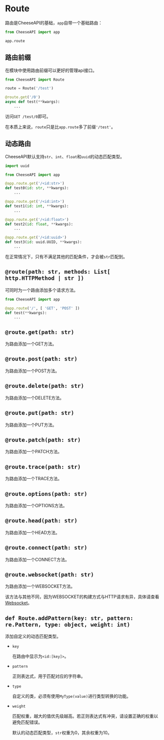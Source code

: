 # **Route**

路由是CheeseAPI的基础，`app`自带一个基础路由：

```python
from CheeseAPI import app

app.route
```

## **路由前缀**

在模块中使用路由前缀可以更好的管理api接口。

```python
from CheeseAPI import Route

route = Route('/test')

@route.get('/0')
async def test(**kwargs):
    ...
```

访问`GET /test/0`即可。

在本质上来说，`route`只是比`app.route`多了前缀`'/test'`。

## **动态路由**

CheeseAPI默认支持`str`、`int`、`float`和`uuid`的动态匹配类型。

```python
import uuid

from CheeseAPI import app

@app.route.get('/<id:str>')
def test0(id: str, **kwargs):
    ...

@app.route.get('/<id:int>')
def test1(id: int, **kwargs):
    ...

@app.route.get('/<id:float>')
def test2(id: float, **kwargs):
    ...

@app.route.get('/<id:uuid>')
def test3(id: uuid.UUID, **kwargs):
    ...
```

在正常情况下，只有不满足其他的匹配条件，才会被`str`匹配到。

## **`@route(path: str, methods: List[ http.HTTPMethod | str ])`**

可同时为一个路由添加多个请求方法。

```python
from CheeseAPI import app

@app.route('/', [ 'GET', 'POST' ])
def test(**kwargs):
    ...
```

## **`@route.get(path: str)`**

为路由添加一个GET方法。

## **`@route.post(path: str)`**

为路由添加一个POST方法。

## **`@route.delete(path: str)`**

为路由添加一个DELETE方法。

## **`@route.put(path: str)`**

为路由添加一个PUT方法。

## **`@route.patch(path: str)`**

为路由添加一个PATCH方法。

## **`@route.trace(path: str)`**

为路由添加一个TRACE方法。

## **`@route.options(path: str)`**

为路由添加一个OPTIONS方法。

## **`@route.head(path: str)`**

为路由添加一个HEAD方法。

## **`@route.connect(path: str)`**

为路由添加一个CONNECT方法。

## **`@route.websocket(path: str)`**

为路由添加一个WEBSOCKET方法。

该方法与其他不同，因为WEBSOCKET的构建方式与HTTP请求有异，具体请查看[Websocket](./Websocket.md)。

## **`def Route.addPattern(key: str, pattern: re.Pattern, type: object, weight: int)`**

添加自定义的动态匹配类型。

- `key`

    在路由中显示为`<id:[key]>`。

- `pattern`

    正则表达式，用于匹配对应的字符串。

- `type`

    自定义的类，必须有使用`MyType(value)`进行类型转换的功能。

- `weight`

    匹配权重，越大的值优先级越高。若正则表达式有冲突，请设置正确的权重以避免匹配错误。

    默认的动态匹配类型，`str`权重为0，其余权重为10。
